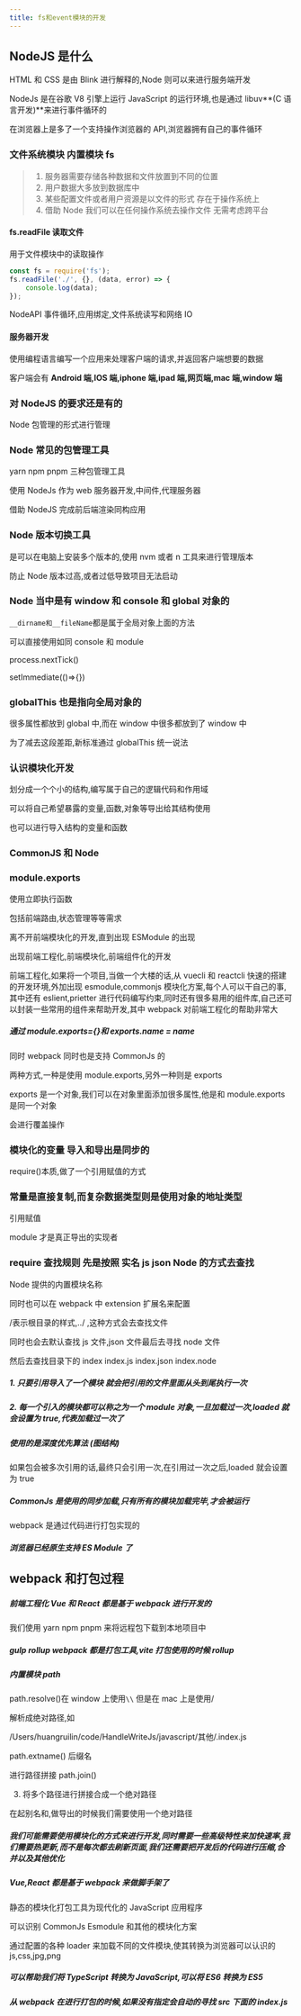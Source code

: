 ```yaml
---
title: fs和event模块的开发
---
```


## NodeJS 是什么

HTML 和 CSS 是由 Blink 进行解释的,Node 则可以来进行服务端开发

NodeJs 是在谷歌 V8 引擎上运行 JavaScript 的运行环境,也是通过 libuv**(C 语言开发)**来进行事件循环的

在浏览器上是多了一个支持操作浏览器的 API,浏览器拥有自己的事件循环

### 文件系统模块 内置模块 fs

> 1. 服务器需要存储各种数据和文件放置到不同的位置
> 2. 用户数据大多放到数据库中
> 3. 某些配置文件或者用户资源是以文件的形式 存在于操作系统上
> 4. 借助 Node 我们可以在任何操作系统去操作文件 无需考虑跨平台

#### fs.readFile 读取文件

用于文件模块中的读取操作

```js
const fs = require('fs');
fs.readFile('./', {}, (data, error) => {
	console.log(data);
});
```

NodeAPI 事件循环,应用绑定,文件系统读写和网络 IO

#### 服务器开发

使用编程语言编写一个应用来处理客户端的请求,并返回客户端想要的数据

客户端会有 **Android 端,IOS 端,iphone 端,ipad 端,网页端,mac 端,window 端**

### 对 NodeJS 的要求还是有的

Node 包管理的形式进行管理

### Node 常见的包管理工具

yarn npm pnpm 三种包管理工具

使用 NodeJs 作为 web 服务器开发,中间件,代理服务器

借助 NodeJS 完成前后端渲染同构应用

### Node 版本切换工具

是可以在电脑上安装多个版本的,使用 nvm 或者 n 工具来进行管理版本

防止 Node 版本过高,或者过低导致项目无法启动

### Node 当中是有 window 和 console 和 global 对象的

`__dirname和__fileName`都是属于全局对象上面的方法

可以直接使用如同 console 和 module

process.nextTick()

setImmediate(()=>{})

### globalThis 也是指向全局对象的

很多属性都放到 global 中,而在 window 中很多都放到了 window 中

为了减去这段差距,新标准通过 globalThis 统一说法

### 认识模块化开发

划分成一个个小的结构,编写属于自己的逻辑代码和作用域

可以将自己希望暴露的变量,函数,对象等导出给其结构使用

也可以进行导入结构的变量和函数

### CommonJS 和 Node

### module.exports

使用立即执行函数

包括前端路由,状态管理等等需求

离不开前端模块化的开发,直到出现 ESModule 的出现

出现前端工程化,前端模块化,前端组件化的开发

前端工程化,如果将一个项目,当做一个大楼的话,从 vuecli 和 reactcli 快速的搭建的开发环境,外加出现 esmodule,commonjs 模块化方案,每个人可以干自己的事,其中还有 eslient,prietter 进行代码编写约束,同时还有很多易用的组件库,自己还可以封装一些常用的组件来帮助开发,其中 webpack 对前端工程化的帮助非常大

##### 通过 module.exports={}和 exports.name = name

同时 webpack 同时也是支持 CommonJs 的

两种方式,一种是使用 module.exports,另外一种则是 exports

exports 是一个对象,我们可以在对象里面添加很多属性,他是和 module.exports 是同一个对象

会进行覆盖操作

### 模块化的变量 导入和导出是同步的

require()本质,做了一个引用赋值的方式

### 常量是直接复制,而复杂数据类型则是使用对象的地址类型

引用赋值

module 才是真正导出的实现者

### require 查找规则 先是按照 实名 js json Node 的方式去查找

Node 提供的内置模块名称

同时也可以在 webpack 中 extension 扩展名来配置

/表示根目录的样式,../ ,这种方式会去查找文件

同时也会去默认查找 js 文件,json 文件最后去寻找 node 文件

然后去查找目录下的 index index.js index.json index.node

##### 1. 只要引用导入了一个模块 就会把引用的文件里面从头到尾执行一次

##### 2. 每一个引入的模块都可以称之为一个 module 对象,一旦加载过一次,loaded 就会设置为 true,代表加载过一次了

##### 使用的是深度优先算法 (图结构)

如果包会被多次引用的话,最终只会引用一次,在引用过一次之后,loaded 就会设置为 true

##### CommonJs 是使用的同步加载,只有所有的模块加载完毕,才会被运行

webpack 是通过代码进行打包实现的

##### 浏览器已经原生支持 ES Module 了

## webpack 和打包过程

##### 前端工程化 Vue 和 React 都是基于 webpack 进行开发的

我们使用 yarn npm pnpm 来将远程包下载到本地项目中

##### gulp rollup webpack 都是打包工具,vite 打包使用的时候 rollup

##### 内置模块 path

path.resolve()在 window 上使用`\\` 但是在 mac 上是使用/

解析成绝对路径,如

/Users/huangruilin/code/HandleWriteJs/javascript/其他/.index.js

path.extname() 后缀名

进行路径拼接 path.join()

3. 将多个路径进行拼接合成一个绝对路径

在起别名和,做导出的时候我们需要使用一个绝对路径

##### 我们可能需要使用模块化的方式来进行开发,同时需要一些高级特性来加快速率,我们需要热更新,而不是每次都去刷新页面,我们还需要把开发后的代码进行压缩,合并以及其他优化

##### Vue,React 都是基于 webpack 来做脚手架了

静态的模块化打包工具为现代化的 JavaScript 应用程序

可以识别 CommonJs Esmodule 和其他的模块化方案

通过配置的各种 loader 来加载不同的文件模块,使其转换为浏览器可以认识的 js,css,jpg,png

##### 可以帮助我们将 TypeScript 转换为 JavaScript,可以将 ES6 转换为 ES5

##### 从 webpack 在进行打包的时候,如果没有指定会自动的寻找 src 下面的 index.js
